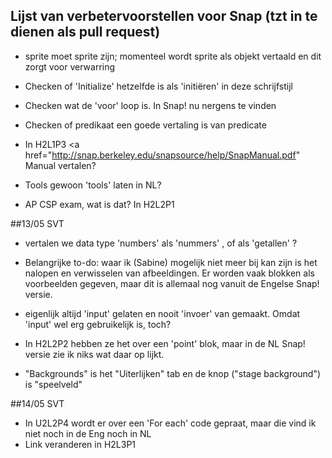 ## Lijst van verbetervoorstellen voor Snap (tzt in te dienen als pull request)

* sprite moet sprite zijn; momenteel wordt sprite als objekt vertaald en dit zorgt voor verwarring
* Checken of 'Initialize' hetzelfde is als 'initiëren' in deze schrijfstijl
* Checken wat de 'voor' loop is. In Snap! nu nergens te vinden
* Checken of predikaat een goede vertaling is van predicate

* In H2L1P3 <a href="http://snap.berkeley.edu/snapsource/help/SnapManual.pdf"   Manual vertalen?

* Tools gewoon 'tools' laten in NL?
* AP CSP exam, wat is dat? In H2L2P1


##13/05 SVT
* vertalen we data type 'numbers' als 'nummers' , of als 'getallen'  ?
* Belangrijke to-do: waar ik (Sabine) mogelijk niet meer bij kan zijn is het nalopen en verwisselen van afbeeldingen. Er worden vaak blokken als voorbeelden gegeven, maar dit is allemaal nog vanuit de Engelse Snap! versie.
* eigenlijk altijd 'input' gelaten en nooit 'invoer' van gemaakt. Omdat 'input' wel erg gebruikelijk is, toch?
* In H2L2P2 hebben ze het over een 'point'  blok, maar in de NL Snap! versie zie ik niks wat daar op lijkt.

* "Backgrounds" is het "Uiterlijken" tab en de knop ("stage background") is "speelveld"

##14/05 SVT
* In U2L2P4 wordt er over een 'For each' code gepraat, maar die vind ik niet noch in de Eng noch in NL
* Link veranderen in H2L3P1
